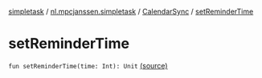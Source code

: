 [simpletask](../../index.md) / [nl.mpcjanssen.simpletask](../index.md) / [CalendarSync](index.md) / [setReminderTime](.)

# setReminderTime

`fun setReminderTime(time: Int): Unit` [(source)](https://github.com/mpcjanssen/simpletask-android/blob/master/src/main/java/nl/mpcjanssen/simpletask/CalendarSync.kt#L303)